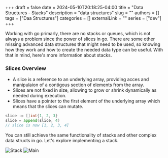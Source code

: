 +++ 
draft = false
date = 2024-05-10T20:18:25-04:00
title = "Data Structures - Stacks"
description = "data structures"
slug = ""
authors = []
tags = ["Daa Structures"]
categories = []
externalLink = ""
series = ["dev"]
+++

Working with go primarly, there are no stacks or queues, which is not always a problem since the power of slices in go. There are some other missing advanced data structures that might need to be used, so knowing how they work and how to create the needed data type can be useful. With that in mind, here's more information about stacks.

### Slices Overview
- A slice is a reference to an underlying array, providing acces and manipulaion of a contigous section of elements from the array.
- Slices are not fixed in size, allowing to grow or shrink dynamically as needed during execution.
- Slices have a pointer to the first element of the underlying array which means that the slices can mutate.

```go
slice := []int{1, 2, 3}
slice = append(slice, 4)
// slice is now [1, 2, 3, 4]
```

You can still achieve the same functionality of stacks and other complex data structs in go.
Let's explore implementing a stack.

![Stack](../../img/stack.png "stack struct")
![Main](../../img/main.png "main.go implementing the above stack struc")
